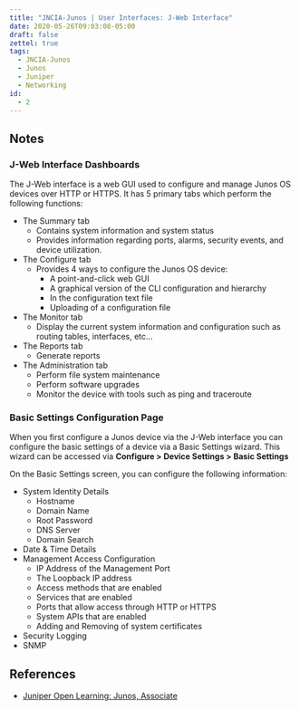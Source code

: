 ```yaml
---
title: "JNCIA-Junos | User Interfaces: J-Web Interface"
date: 2020-05-26T09:03:08-05:00
draft: false
zettel: true
tags:
  - JNCIA-Junos
  - Junos
  - Juniper
  - Networking
id:
  - 2
---
```

## Notes
### J-Web Interface Dashboards
The J-Web interface is a web GUI used to configure and manage Junos OS devices over HTTP or HTTPS. It has 5 primary tabs which perform the following functions:

  * The Summary tab
    * Contains system information and system status
    * Provides information regarding ports, alarms, security events, and device utilization.
  * The Configure tab
    * Provides 4 ways to configure the Junos OS device:
      * A point-and-click web GUI
      * A graphical version of the CLI configuration and hierarchy
      * In the configuration text file
      * Uploading of a configuration file
  * The Monitor tab
    * Display the current system information and configuration such as routing tables, interfaces, etc…
  * The Reports tab
    * Generate reports
  * The Administration tab
    * Perform file system maintenance
    * Perform software upgrades
    * Monitor the device with tools such as ping and traceroute
		
### Basic Settings Configuration Page
When you first configure a Junos device via the J-Web interface you can configure the basic settings of a device via a Basic Settings wizard. This wizard can be accessed via **Configure > Device Settings > Basic Settings**

On the Basic Settings screen, you can configure the following information:

  * System Identity Details 
    * Hostname
    * Domain Name
    * Root Password
    * DNS Server
    * Domain Search
  * Date & Time Details
  * Management Access Configuration
    * IP Address of the Management Port
    * The Loopback IP address
    * Access methods that are enabled
    * Services that are enabled
    * Ports that allow access through HTTP or HTTPS
    * System APIs that are enabled
    * Adding and Removing of system certificates
  * Security Logging
  * SNMP

## References
  * [Juniper Open Learning: Junos, Associate](https://cloud.contentraven.com/junosgenius/learningpath-detail/1004/3/0/1)